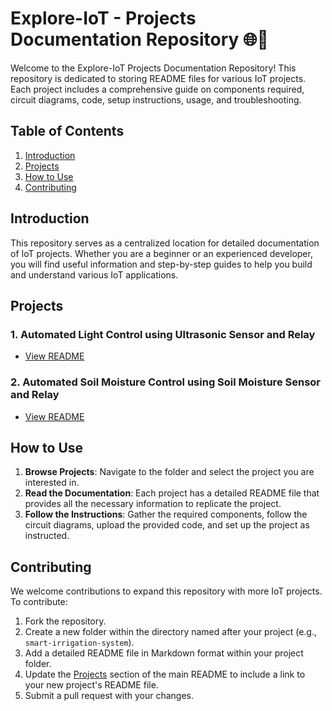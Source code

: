 # Explore-IoT - Projects Documentation Repository 🌐🔧

Welcome to the Explore-IoT Projects Documentation Repository! This repository is dedicated to storing README files for various IoT projects. Each project includes a comprehensive guide on components required, circuit diagrams, code, setup instructions, usage, and troubleshooting.

## Table of Contents

1. [Introduction](./#introduction)
2. [Projects](./#projects)
3. [How to Use](./#how-to-use)
4. [Contributing](./#contributing)

## Introduction

This repository serves as a centralized location for detailed documentation of IoT projects. Whether you are a beginner or an experienced developer, you will find useful information and step-by-step guides to help you build and understand various IoT applications.

## Projects

### 1. Automated Light Control using Ultrasonic Sensor and Relay

* [View README](amith-abey-stephen/soil\_moisturer.md)

### 2. Automated Soil Moisture Control using Soil Moisture Sensor and Relay

* [View README](broken-reference)

## How to Use

1. **Browse Projects**: Navigate to the folder and select the project you are interested in.
2. **Read the Documentation**: Each project has a detailed README file that provides all the necessary information to replicate the project.
3. **Follow the Instructions**: Gather the required components, follow the circuit diagrams, upload the provided code, and set up the project as instructed.

## Contributing

We welcome contributions to expand this repository with more IoT projects. To contribute:

1. Fork the repository.
2. Create a new folder within the directory named after your project (e.g., `smart-irrigation-system`).
3. Add a detailed README file in Markdown format within your project folder.
4. Update the [Projects](./#projects) section of the main README to include a link to your new project's README file.
5. Submit a pull request with your changes.
